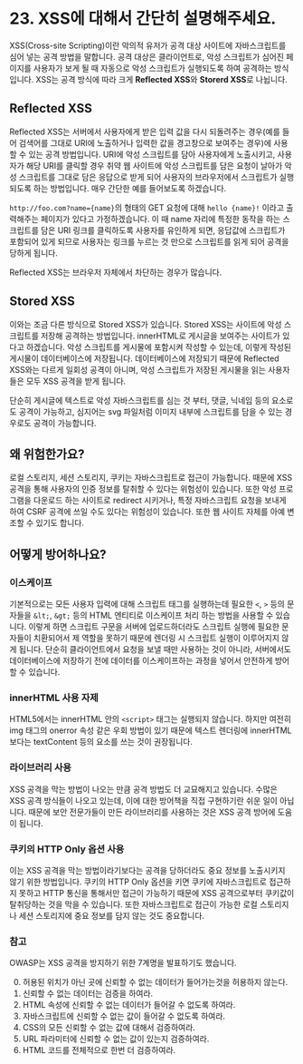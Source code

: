 # 23. XSS에 대해서 간단히 설명해주세요.

XSS(Cross-site Scripting)이란 악의적 유저가 공격 대상 사이트에 자바스크립트를 심어 넣는 공격 방법을 말합니다. 공격 대상은 클라이언트로, 악성 스크립트가 심어진 페이지를 사용자가 보게 될 때 자동으로 악성 스크립트가 실행되도록 하여 공격하는 방식입니다. XSS는 공격 방식에 따라 크게 **Reflected XSS**와 **Storerd XSS**로 나뉩니다.

## Reflected XSS

Reflected XSS는 서버에서 사용자에게 받은 입력 값을 다시 되돌려주는 경우(예를 들어 검색어를 그대로 URI에 노출하거나 입력한 값을 경고창으로 보여주는 경우)에 사용할 수 있는 공격 방법입니다. URI에 악성 스크립트를 담아 사용자에게 노출시키고, 사용자가 해당 URI를 클릭할 경우 취약 웹 사이트에 악성 스크립트를 담은 요청이 날아가 악성 스크립트를 그대로 담은 응답으로 받게 되어 사용자의 브라우저에서 스크립트가 실행되도록 하는 방법입니다. 매우 간단한 예를 들어보도록 하겠습니다.

`http://foo.com?name={name}`의 형태의 GET 요청에 대해 `hello {name}!` 이라고 출력해주는 페이지가 있다고 가정하겠습니다. 이 때 name 자리에 특정한 동작을 하는 스크립트를 담은 URI 링크를 클릭하도록 사용자를 유인하게 되면, 응답값에 스크립트가 포함되어 있게 되므로 사용자는 링크를 누르는 것 만으로 스크립트를 읽게 되어 공격을 당하게 됩니다.

Reflected XSS는 브라우저 자체에서 차단하는 경우가 많습니다.

## Stored XSS

이와는 조금 다른 방식으로 Stored XSS가 있습니다. Stored XSS는 사이트에 악성 스크립트를 저장해 공격하는 방법입니다. innerHTML로 게시글을 보여주는 사이트가 있다고 하겠습니다. 악성 스크립트를 게시물에 포함시켜 작성할 수 있는데, 이렇게 작성된 게시물이 데이터베이스에 저장됩니다. 데이터베이스에 저장되기 때문에 Reflected XSS와는 다르게 일회성 공격이 아니며, 악성 스크립트가 저장된 게시물을 읽는 사용자들은 모두 XSS 공격을 받게 됩니다.

단순히 게시글에 텍스트로 악성 자바스크립트를 심는 것 부터, 댓글, 닉네임 등의 요소로도 공격이 가능하고, 심지어는 svg 파일처럼 이미지 내부에 스크립트를 담을 수 있는 경우로도 공격이 가능합니다.

## 왜 위험한가요?

로컬 스토리지, 세션 스토리지, 쿠키는 자바스크립트로 접근이 가능합니다. 때문에 XSS 공격을 통해 사용자의 인증 정보를 탈취할 수 있다는 위험성이 있습니다. 또한 악성 프로그램을 다운로드 하는 사이트로 redirect 시키거나, 특정 자바스크립트 요청을 보내게 하여 CSRF 공격에 쓰일 수도 있다는 위험성이 있습니다. 또한 웹 사이트 자체를 아예 변조할 수 있기도 합니다.

## 어떻게 방어하나요?

### 이스케이프

기본적으로는 모든 사용자 입력에 대해 스크립트 태그를 실행하는데 필요한 `<`, `>` 등의 문자들을 `&lt;`, `&gt;` 등의 HTML 엔티티로 이스케이프 처리 하는 방법을 사용할 수 있습니다. 이렇게 하면 스크립트 구문을 서버에 업로드하더라도 스크립트 실행에 필요한 문자들이 치환되어서 제 역할을 못하기 때문에 렌더링 시 스크립트 실행이 이루어지지 않게 됩니다. 단순히 클라이언트에서 요청을 보낼 때만 사용하는 것이 아니라, 서버에서도 데이터베이스에 저장하기 전에 데이터를 이스케이프하는 과정을 넣어서 안전하게 방어할 수 있습니다.

### innerHTML 사용 자제

HTML5에서는 innerHTML 안의 `<script>` 태그는 실행되지 않습니다. 하지만 여전히 img 태그의 onerror 속성 같은 우회 방법이 있기 때문에 텍스트 렌더링에 innerHTML보다는 textContent 등의 요소를 쓰는 것이 권장됩니다.

### 라이브러리 사용

XSS 공격을 막는 방법이 나오는 만큼 공격 방법도 더 교묘해지고 있습니다. 수많은 XSS 공격 방식들이 나오고 있는데, 이에 대한 방어책을 직접 구현하기란 쉬운 일이 아닙니다. 때문에 보안 전문가들이 만든 라이브러리를 사용하는 것은 XSS 공격 방어에 도움이 됩니다.

### 쿠키의 HTTP Only 옵션 사용

이는 XSS 공격을 막는 방법이라기보다는 공격을 당하더라도 중요 정보를 노출시키지 않기 위한 방법입니다. 쿠키의 HTTP Only 옵션을 키면 쿠키에 자바스크립트로 접근하지 못하고 HTTP 통신을 통해서만 접근이 가능하기 때문에 XSS 공격으로부터 쿠키값이 탈취당하는 것을 막을 수 있습니다. 또한 자바스크립트로 접근이 가능한 로컬 스토리지나 세션 스토리지에 중요 정보를 담지 않는 것도 중요합니다.

### 참고

OWASP는 XSS 공격을 방지하기 위한 7계명을 발표하기도 했습니다.

0. 허용된 위치가 아닌 곳에 신뢰할 수 없는 데이터가 들어가는것을 허용하지 않는다.
1. 신뢰할 수 없는 데이터는 검증을 하여라.
2. HTML 속성에 신뢰할 수 없는 데이터가 들어갈 수 없도록 하여라.
3. 자바스크립트에 신뢰할 수 없는 값이 들어갈 수 없도록 하여라.
4. CSS의 모든 신뢰할 수 없는 값에 대해서 검증하여라.
5. URL 파라미터에 신뢰할 수 없는 값이 있는지 검증하여라.
6. HTML 코드를 전체적으로 한번 더 검증하여라.

